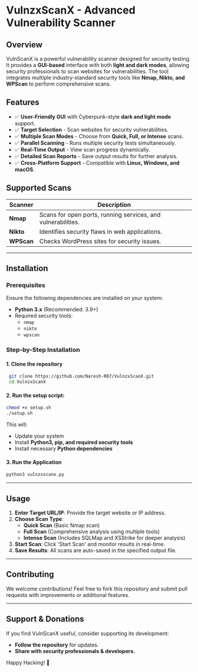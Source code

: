 # VulnzxScanX - Advanced Vulnerability Scanner

## Overview
VulnScanX is a powerful vulnerability scanner designed for security testing. It provides a **GUI-based** interface with both **light and dark modes**, allowing security professionals to scan websites for vulnerabilities. The tool integrates multiple industry-standard security tools like **Nmap, Nikto, and WPScan** to perform comprehensive scans.

## Features
- ✅ **User-Friendly GUI** with Cyberpunk-style **dark and light mode** support.
- ✅ **Target Selection** - Scan websites for security vulnerabilities.
- ✅ **Multiple Scan Modes** - Choose from **Quick, Full, or Intense** scans.
- ✅ **Parallel Scanning** - Runs multiple security tests simultaneously.
- ✅ **Real-Time Output** - View scan progress dynamically.
- ✅ **Detailed Scan Reports** - Save output results for further analysis.
- ✅ **Cross-Platform Support** - Compatible with **Linux, Windows, and macOS**.

## Supported Scans
| Scanner | Description |
|---------|-------------|
| **Nmap** | Scans for open ports, running services, and vulnerabilities. |
| **Nikto** | Identifies security flaws in web applications. |
| **WPScan** | Checks WordPress sites for security issues. |

---

## Installation
### Prerequisites
Ensure the following dependencies are installed on your system:
- **Python 3.x** (Recommended: 3.9+)
- Required security tools:
  - `nmap`
  - `nikto`
  - `wpscan`

### Step-by-Step Installation
#### 1. Clone the repository
```bash
 git clone https://github.com/Naresh-R07/VulnzxScanX.git
 cd VulnzxScanX
```

#### 2. Run the setup script:
```bash
chmod +x setup.sh
./setup.sh
```
This will:
- Update your system
- Install **Python3, pip, and required security tools**
- Install necessary **Python dependencies**

#### 3. Run the Application
```bash
python3 vulnzxscanx.py
```

---

## Usage
1. **Enter Target URL/IP**: Provide the target website or IP address.
2. **Choose Scan Type**:
   - **Quick Scan** (Basic Nmap scan)
   - **Full Scan** (Comprehensive analysis using multiple tools)
   - **Intense Scan** (Includes SQLMap and XSStrike for deeper analysis)
3. **Start Scan**: Click 'Start Scan' and monitor results in real-time.
4. **Save Results**: All scans are auto-saved in the specified output file.

---

## Contributing
We welcome contributions! Feel free to fork this repository and submit pull requests with improvements or additional features.

---

## Support & Donations
If you find VulnScanX useful, consider supporting its development:
- **Follow the repository** for updates.
- **Share with security professionals & developers.**

Happy Hacking! 🚀
